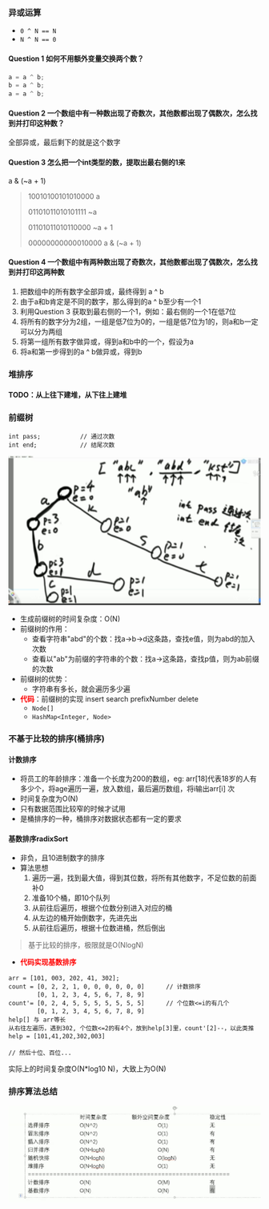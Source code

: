 ### 异或运算

- `0 ^ N == N`
- `N ^ N == 0`

#### Question 1  如何不用额外变量交换两个数？

```java
a = a ^ b;
b = a ^ b;
a = a ^ b;
```

#### Question 2 一个数组中有一种数出现了奇数次，其他数都出现了偶数次，怎么找到并打印这种数？

全部异或，最后剩下的就是这个数字

#### Question 3 怎么把一个int类型的数，提取出最右侧的1来

a & (~a + 1)

> 10010100101010000			a
>
> 01101011010101111			~a
>
> 01101011010110000			~a + 1
>
> 00000000000010000			a & (~a + 1)

#### Question 4 一个数组中有两种数出现了奇数次，其他数都出现了偶数次，怎么找到并打印这两种数 

1. 把数组中的所有数字全部异或，最终得到 a ^ b
2. 由于a和b肯定是不同的数字，那么得到的a ^ b至少有一个1
3. 利用Question 3 获取到最右侧的一个1，例如：最右侧的一个1在低7位
4. 将所有的数字分为2组，一组是低7位为0的，一组是低7位为1的，则a和b一定可以分为两组
5. 将第一组所有数字做异或，得到a和b中的一个，假设为a
6. 将a和第一步得到的a ^ b做异或，得到b

### 堆排序

#### TODO：从上往下建堆，从下往上建堆

### 前缀树

```
int pass;			// 通过次数
int end;			// 结尾次数
```

![image-20200427140417621](upload/image-20200427140417621.png)

- 生成前缀树的时间复杂度：O(N)
- 前缀树的作用：
  - 查看字符串"abd"的个数：找a->b->d这条路，查找e值，则为abd的加入次数
  - 查看以"ab"为前缀的字符串的个数：找a->这条路，查找p值，则为ab前缀的次数
- 前缀树的优势：
  - 字符串有多长，就会遍历多少遍
- **<font color = "red">代码</font>**：前缀树的实现  insert search prefixNumber delete
  - `Node[]`
  - `HashMap<Integer, Node>`

### 不基于比较的排序(桶排序)

#### 计数排序

- 将员工的年龄排序：准备一个长度为200的数组，eg: arr[18]代表18岁的人有多少个，将age遍历一遍，放入数组，最后遍历数组，将i输出arr[i] 次
- 时间复杂度为O(N)
- 只有数据范围比较窄的时候才试用
- 是桶排序的一种，桶排序对数据状态都有一定的要求

#### 基数排序radixSort

- 非负，且10进制数字的排序
- 算法思想
  1. 遍历一遍，找到最大值，得到其位数，将所有其他数字，不足位数的前面补0
  2. 准备10个桶，即10个队列
  3. 从前往后遍历，根据个位数分别进入对应的桶
  4. 从左边的桶开始倒数字，先进先出
  5. 从前往后遍历，根据十位数进桶，然后倒出

> 基于比较的排序，极限就是O(NlogN)

- <font color="red">**代码实现基数排序**</font>

```
arr = [101, 003, 202, 41, 302];
count = [0, 2, 2, 1, 0, 0, 0, 0, 0, 0]		// 计数排序
		[0, 1, 2, 3, 4, 5, 6, 7, 8, 9]
count'= [0, 2, 4, 5, 5, 5, 5, 5, 5, 5]		// 个位数<=i的有几个
		[0, 1, 2, 3, 4, 5, 6, 7, 8, 9]
help[] 与 arr等长
从右往左遍历，遇到302, 个位数<=2的有4个，放到help[3]里，count'[2]--，以此类推
help = [101,41,202,302,003]

// 然后十位、百位...
```

实际上的时间复杂度O(N*log10 N)，大致上为O(N)

### 排序算法总结

![image-20200427181724864](upload/image-20200427181724864.png)